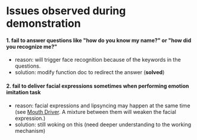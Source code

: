 # Issues observed during demonstration

#### 1. fail to answer questions like "how do you know my name?" or "how did you recognize me?"
   - reason: will trigger face recognition because of the keywords in the questions.
   - solution: modify function doc to redirect the answer (**solved**)

#### 2. fail to deliver facial expressions sometimes when performing emotion imitation task
   - reason: facial expressions and lipsyncing may happen at the same time (see [Mouth Driver](https://docs.engineeredarts.co.uk/en/user/mouth_driver). A mixture between them will weaken the facial expression.)
   - solution: still woking on this (need deeper understanding to the working mechanism) 

